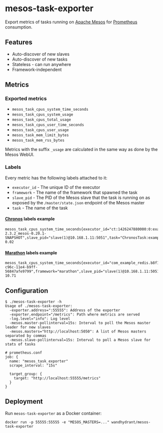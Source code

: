 # mesos-task-exporter

Export metrics of tasks running on [Apache Mesos](http://mesos.apache.org/) for [Prometheus](http://prometheus.io/) consumption.

## Features

* Auto-discover of new slaves
* Auto-discover of new tasks
* Stateless - can run anywhere
* Framework-independent

## Metrics

### Exported metrics

* `mesos_task_cpus_system_time_seconds`
* `mesos_task_cpus_system_usage`
* `mesos_task_cpus_total_usage`
* `mesos_task_cpus_user_time_seconds`
* `mesos_task_cpus_user_usage`
* `mesos_task_mem_limit_bytes`
* `mesos_task_mem_rss_bytes`

Metrics with the suffix `_usage` are calculated in the same way as done by the Mesos WebUI.

### Labels

Every metric has the following labels attached to it:

* `executor_id` - The unique ID of the executor
* `framework` - The name of the framework that spawned the task
* `slave_pid` - The PID of the Mesos slave that the task is running on as exposed by the `/master/state.json` endpoint of the Mesos master
* `task` - The name of the task

#### [Chronos](https://github.com/mesos/chronos) labels example

```
mesos_task_cpus_system_time_seconds{executor_id="ct:1426247880000:0:examplejob:",framework="chronos-2.3.2_mesos-0.20.1-SNAPSHOT",slave_pid="slave(1)@10.168.1.11:5051",task="ChronosTask:examplejob"} 0.02
```

#### [Marathon](https://github.com/mesosphere/marathon) labels example

```
mesos_task_cpus_system_time_seconds{executor_id="com_example_redis.b8f17462-c96c-11e4-b9ff-56847afe9799",framework="marathon",slave_pid="slave(1)@10.168.1.11:5051",task="redis.example.com"} 10.71
```

## Configuration

```
$ ./mesos-task-exporter -h
Usage of ./mesos-task-exporter:
  -exporter.address=":55555": Address of the exporter
  -exporter.endpoint="/metrics": Path where metrics are served
  -log.level="info": Log level
  -mesos.master-pollinterval=15s: Interval to poll the Mesos master leader for new slaves
  -mesos.masters="http://localhost:5050": A list of Mesos masters separated by commas
  -mesos.slave-pollinterval=15s: Interval to poll a Mesos slave for stats of tasks
```

```
# prometheus.conf
job: {
  name: "mesos_task_exporter"
  scrape_interval: "15s"

  target_group: {
    target: "http://localhost:55555/metrics"
  }
}
```

## Deployment

Run `mesos-task-exporter` as a Docker container:

```
docker run -p 55555:55555 -e "MESOS_MASTERS=..." wandhydrant/mesos-task-exporter
```
